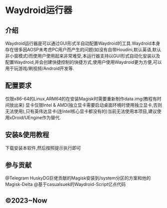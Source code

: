 # Waydroid运行器

## 介绍
Waydroid运行器是可以通过GUI形式半自动配置Waydroid的工具.Waydroid本身存在很多因AOSP未考虑PC用户而产生的问题(如没有自带Houdini,默认英语,默认非小窗模式)而使用户使用起来非常难受,本运行器支持以GUI形式自动化安装以及配置Waydroid,并会创建快捷控制的快捷方式,使用户使用Waydroid更为方便,可以用于玩游戏/刷视频/Android开发等.

## 配置要求
仅限x86-64的Linux,ARM64的在安装Magisk时需要重新制作data.img(教程有时间放出来) 显卡仅限Intel & AMD(独立显卡需要启动桌面环境时使用独立显卡,否则无法使用),只有英伟达显卡(连Intel核心显卡都没有的)当前无法使用本项目,建议使用xDroid/UEngine作为替代.

## 安装&使用教程
下载安装本软件,然后按照提示执行即可

## 参与贡献

@Telegram HuskyDG巨佬贡献的Magisk安装到/system分区的方案和他的Magisk-Delta
@基于casualsuek的Waydroid-Script亿点代码

## ©2023~Now